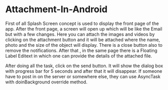 # Attachment-In-Android

First of all Splash Screen concept is used to display the front page of the app.
After the front page, a screen will open up which will be like the Email but with a few changes.
Here you can attach the images and videos by clicking on the attachment button and it will be attached where the name, photo and the size of the object will display. There is a close button also to remove the notifications. After that , in the same page there is a Floating Label Editext in which one can provide the details of the attached file.

After doing all the task, click on the send button. It will show the dialog box with progress bar for 5 seconds and after that it will disappear. If someone have to post in on the server or somewhere else, they can use AsyncTask with doinBackground override method.
